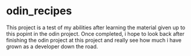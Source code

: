# odin_recipes

This project is a test of my abilities after learning the material given up to this popint in the odin project. Once completed, i hope to look back after finishing the odin project at this project and really see how much i have grown as a developer down the road.